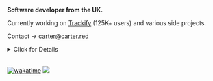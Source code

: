 **Software developer from the UK.**

Currently working on [Trackify](https://trackify.am) (125K+ users) and various side projects.

Contact -> carter@carter.red

<details>
<summary>Click for Details</summary>

## Current websites

| Project | Link | Users | Description | Date Started |
| ------- | ---- | ----- | ----------- | ------------ |
| **Trackify** | [trackify.am](https://trackify.am) | [125,000](https://trackify.am/meta) | Spotify stats web app | 19/03/2023 |
| **Anki Decks** | [ankidecks.app](https://ankidecks.app) | 175 | AI tools for modifying Anki decks | 10/06/2023 |
| **Roast AI** | [roastai.app](https://roastai.app) | 46 | Get professionally roasted by AI | 08/11/2023 |
| **Ticket AI** | [ticketai.app](https://ticketai.app) | 58 | AI tool for managing Discord tickets | 30/05/2023 |
| **The Prospect** | [theprospect.band](https://theprospect.band) | N/A | Small static site for my friends' band | 02/12/2023 |

## WIP websites

| Project | Link | Users | Description | Date Started |
| ------- | ---- | ----- | ----------- | ------------ |
| **OpenAI Stats** | [openai-stats.carter.red](https://openai-stats.carter.red) | 0 | Stats for OpenAI API requests | 19/09/2023 |
| **Apprenticeship List** | [apprenticeshiplist.com](https://apprenticeshiplist.com) | 0 | List of UK apprenticeships aggregated from multiple sources | 31/07/2023 |
| **Pet Pictures Pro** | [petpicturespro.com](https://petpicturespro.com) | 0 | AI tools for generating pictures of pets from a small sample | 16/07/2023 |

## Previous / failed websites

| Project | Link | Users | Description | Date Started |
| ------- | ---- | ----- | ----------- | ------------ |
| **CS Jobs** | [csjobs.net](https://web.archive.org/web/20230925101257/https://csjobs.carter.red/) | 0 | Job board for computer science jobs (domain no longer mine) | 9/07/2020 |
| **Steamture** | [steamture.net](https://web.archive.org/web/20230925101624/https://steamture.carter.red/) | 0 | Marketplace for buying Argentinian steam accounts | 9/06/2021 |
| **Crypto To Me** | [crypto-to.me](https://web.archive.org/web/20220427051444/crypto-to.me) | 97 | Like linktree for crypto addresses | 3/09/2021 |
| **Topaz Bots** | [topazbots.com](https://web.archive.org/web/20230127113757/https://topazbots.com/) | 10 | SaaS that facilitated the creation of twitter bots | 4/12/2021 |
| **Bean Battles Hacks** | [BeanBattlesHacks.net](https://web.archive.org/web/20221105131736/https://beanbattleshacks.net/) | ~1,000 | Hacks for Bean Battles | 14/04/2021 |
</details>

<br>

[![wakatime](https://wakatime.com/badge/user/7e00b909-a2bd-4160-8fa5-027f2d844940.svg)](https://wakatime.com/@7e00b909-a2bd-4160-8fa5-027f2d844940)
![](https://komarev.com/ghpvc/?username=carter-0)
